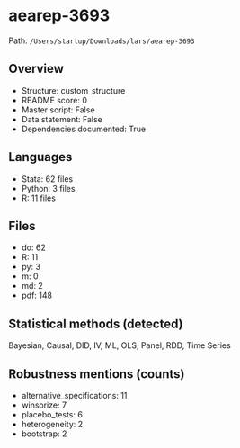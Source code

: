 # aearep-3693

Path: `/Users/startup/Downloads/lars/aearep-3693`

## Overview
- Structure: custom_structure
- README score: 0
- Master script: False
- Data statement: False
- Dependencies documented: True

## Languages
- Stata: 62 files
- Python: 3 files
- R: 11 files

## Files
- do: 62
- R: 11
- py: 3
- m: 0
- md: 2
- pdf: 148

## Statistical methods (detected)
Bayesian, Causal, DID, IV, ML, OLS, Panel, RDD, Time Series

## Robustness mentions (counts)
- alternative_specifications: 11
- winsorize: 7
- placebo_tests: 6
- heterogeneity: 2
- bootstrap: 2